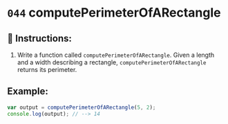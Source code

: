 # `044` computePerimeterOfARectangle

## 📝 Instructions:

1. Write a function called `computePerimeterOfARectangle`. Given a length and a width describing a rectangle, `computePerimeterOfARectangle` returns its perimeter.

## Example:

```Javascript
var output = computePerimeterOfARectangle(5, 2);
console.log(output); // --> 14
```